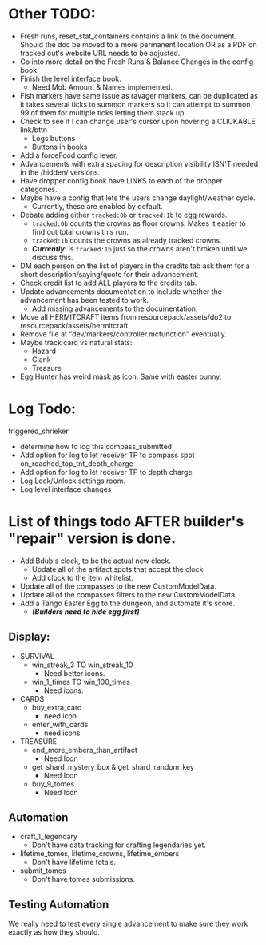 # Other TODO:
- Fresh runs, reset_stat_containers contains a link to the document. Should the doc be moved to a more permanent location OR as a PDF on tracked out's website URL needs to be adjusted.
- Go into more detail on the Fresh Runs & Balance Changes in the config book.
- Finish the level interface book.
  - Need Mob Amount & Names implemented.
- Fish markers have same issue as ravager markers, can be duplicated as it takes several ticks to summon markers so it can attempt to summon 99 of them for multiple ticks letting them stack up.
- Check to see if I can change user's cursor upon hovering a CLICKABLE link/bttn
    - Logs buttons
    - Buttons in books
- Add a forceFood config lever.
- Advancements with extra spacing for description visibility ISN'T needed in the /hidden/ versions.
- Have dropper config book have LINKS to each of the dropper categories.
- Maybe have a config that lets the users change daylight/weather cycle.
  - Currently, these are enabled by default.
- Debate adding either `tracked:0b` or `tracked:1b` to egg rewards.
    - `tracked:0b` counts the crowns as floor crowns. Makes it easier to find out total crowns this run.
    - `tracked:1b` counts the crowns as already tracked crowns.
    - **_Currently_**: is `tracked:1b` just so the crowns aren't broken until we discuss this.
- DM each person on the list of players in the credits tab ask them for a short description/saying/quote for their advancement.
- Check credit list to add ALL players to the credits tab.
- Update advancements documentation to include whether the advancement has been tested to work.
    - Add missing advancements to the documentation.
- Move all HERMITCRAFT items from resourcepack/assets/do2 to resourcepack/assets/hermitcraft
- Remove file at "dev/markers/controller.mcfunction" eventually.
- Maybe track card vs natural stats:
  - Hazard
  - Clank
  - Treasure
- Egg Hunter has weird mask as icon. Same with easter bunny.

# Log Todo:
triggered_shrieker
- determine how to log this
  compass_submitted
- Add option for log to let receiver TP to compass spot
  on_reached_top_tnt_depth_charge
- Add option for log to let receiver TP to depth charge
- Log Lock/Unlock settings room.
- Log level interface changes

# List of things todo AFTER builder's "repair" version is done.
- Add Bdub's clock, to be the actual new clock.
  - Update all of the artifact spots that accept the clock
  - Add clock to the item whitelist.
- Update all of the compasses to the new CustomModelData.
- Update all of the compasses filters to the new CustomModelData.
- Add a Tango Easter Egg to the dungeon, and automate it's score.
    - **_(Builders need to hide egg first)_**

## Display:
- SURVIVAL
    - win_streak_3 TO win_streak_10
        - Need better icons.
    - win_1_times TO win_100_times
        - Need icons.
- CARDS
    - buy_extra_card
        - need icon
    - enter_with_cards
        - need icons
- TREASURE
    - end_more_embers_than_artifact
        - Need Icon
    - get_shard_mystery_box & get_shard_random_key
        - Need Icon
    - buy_9_tomes
        - Need Icon
## Automation
- craft_1_legendary
    - Don't have data tracking for crafting legendaries yet.
- lifetime_tomes, lifetime_crowns, lifetime_embers
    - Don't have lifetime totals.
- submit_tomes
    - Don't have tomes submissions.



## Testing Automation
We really need to test every single advancement to make sure they work exactly as how they should.

